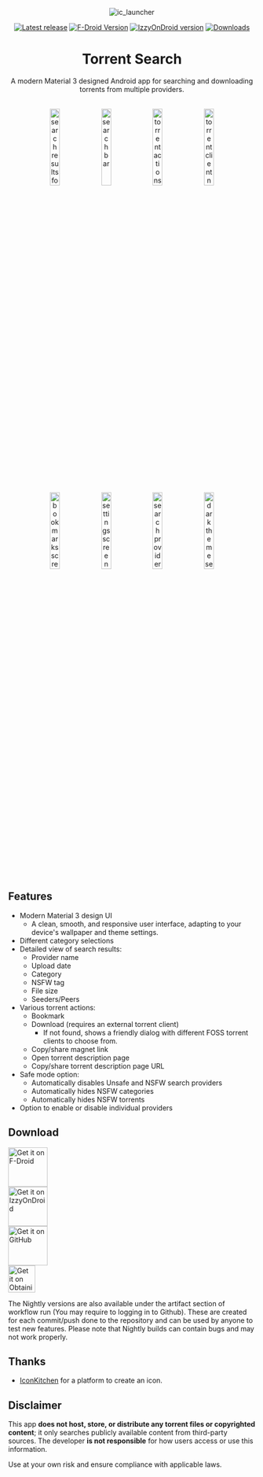 <div align="center">

![ic_launcher](https://github.com/prajwalch/TorrentSearch/blob/main/fastlane/metadata/android/en-US/images/icon.png)

[![Latest release](https://img.shields.io/github/v/release/prajwalch/TorrentSearch?style=for-the-badge)](https://github.com/prajwalch/TorrentSearch/releases)
[![F-Droid Version](https://img.shields.io/f-droid/v/com.prajwalch.torrentsearch?style=for-the-badge&color=blue)](https://f-droid.org/packages/com.prajwalch.torrentsearch)
[![IzzyOnDroid version](https://img.shields.io/endpoint?url=https://apt.izzysoft.de/fdroid/api/v1/shield/com.prajwalch.torrentsearch&style=for-the-badge)](https://apt.izzysoft.de/fdroid/index/apk/com.prajwalch.torrentsearch)
[![Downloads](https://img.shields.io/github/downloads/prajwalch/TorrentSearch/total?style=for-the-badge)](https://github.com/prajwalch/TorrentSearch/releases)

# Torrent Search

A modern Material 3 designed Android app for searching and downloading torrents from multiple
providers.

<br>
<img width="20%" src="https://github.com/prajwalch/TorrentSearch/blob/main/fastlane/metadata/android/en-US/images/phoneScreenshots/screenshot_1.jpg" alt="search results for all category">
<img width="20%" src="https://github.com/prajwalch/TorrentSearch/blob/main/fastlane/metadata/android/en-US/images/phoneScreenshots/screenshot_2.jpg" alt="search bar">  	
<img width="20%" src="https://github.com/prajwalch/TorrentSearch/blob/main/fastlane/metadata/android/en-US/images/phoneScreenshots/screenshot_3.jpg" alt="torrent actions">  	
<img width="20%" src="https://github.com/prajwalch/TorrentSearch/blob/main/fastlane/metadata/android/en-US/images/phoneScreenshots/screenshot_4.jpg" alt="torrent client not found dialog">  	
<br/>
<img width="20%" src="https://github.com/prajwalch/TorrentSearch/blob/main/fastlane/metadata/android/en-US/images/phoneScreenshots/screenshot_5.jpg" alt="bookmarks screen">
<img width="20%" src="https://github.com/prajwalch/TorrentSearch/blob/main/fastlane/metadata/android/en-US/images/phoneScreenshots/screenshot_6.jpg" alt="settings screen">  	
<img width="20%" src="https://github.com/prajwalch/TorrentSearch/blob/main/fastlane/metadata/android/en-US/images/phoneScreenshots/screenshot_7.jpg" alt="search providers setting">  	
<img width="20%" src="https://github.com/prajwalch/TorrentSearch/blob/main/fastlane/metadata/android/en-US/images/phoneScreenshots/screenshot_8.jpg" alt="dark theme setting">  	
</div>

## Features

- Modern Material 3 design UI
    - A clean, smooth, and responsive user interface, adapting to your device's wallpaper and theme
      settings.
- Different category selections
- Detailed view of search results:
    - Provider name
    - Upload date
    - Category
    - NSFW tag
    - File size
    - Seeders/Peers
- Various torrent actions:
    - Bookmark
    - Download (requires an external torrent client)
        - If not found, shows a friendly dialog with different FOSS torrent clients to choose from.
    - Copy/share magnet link
    - Open torrent description page
    - Copy/share torrent description page URL
- Safe mode option:
    - Automatically disables Unsafe and NSFW search providers
    - Automatically hides NSFW categories
    - Automatically hides NSFW torrents
- Option to enable or disable individual providers

## Download

[<img src="https://f-droid.org/badge/get-it-on.png" alt="Get it on F-Droid" height="80">](https://f-droid.org/packages/com.prajwalch.torrentsearch)
<br />
[<img src="https://gitlab.com/IzzyOnDroid/repo/-/raw/master/assets/IzzyOnDroid.png" height="80" alt="Get it on IzzyOnDroid">](https://apt.izzysoft.de/fdroid/index/apk/com.prajwalch.torrentsearch)
<br />
[<img src="https://github.com/machiav3lli/oandbackupx/blob/034b226cea5c1b30eb4f6a6f313e4dadcbb0ece4/badge_github.png" alt="Get it on GitHub" height="80">](https://github.com/prajwalch/TorrentSearch/releases/latest/)
<br />
[<img src="https://github.com/ImranR98/Obtainium/blob/main/assets/graphics/badge_obtainium.png" alt="Get it on Obtainium" height="55">](https://apps.obtainium.imranr.dev/redirect?r=obtainium://add/https://github.com/prajwalch/TorrentSearch/)


The Nightly versions are also available under the artifact section of workflow run (You may require
to logging in to Github). These are created for
each commit/push done to the repository and can be used by anyone to test new features. Please note
that Nightly builds can contain bugs and may not work properly.

## Thanks

- [IconKitchen](https://icon.kitchen/) for a platform to create an icon.

## Disclaimer

This app **does not host, store, or distribute any torrent files or copyrighted content**; it only
searches publicly available content from third-party sources.
The developer **is not responsible** for how users access or use this information.

Use at your own risk and ensure compliance with applicable laws.
